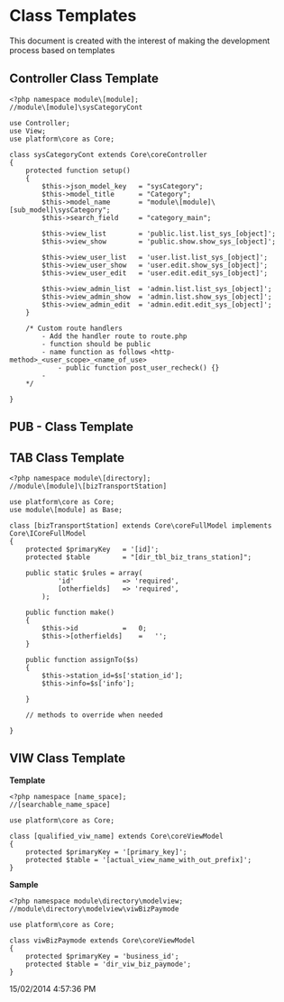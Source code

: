 # Class Templates #

This document is created with the interest of making the development process based on templates

## Controller Class Template

	<?php namespace module\[module];
	//module\[module]\sysCategoryCont
	
	use Controller;
	use View;
	use platform\core as Core;
	
	class sysCategoryCont extends Core\coreController
	{
		protected function setup()
		{
			$this->json_model_key	= "sysCategory";
			$this->model_title		= "Category";
			$this->model_name		= "module\[module]\[sub_model]\sysCategory";
			$this->search_field 	= "category_main";

			$this->view_list		= 'public.list.list_sys_[object]';
			$this->view_show		= 'public.show.show_sys_[object]';

			$this->view_user_list	= 'user.list.list_sys_[object]';
			$this->view_user_show	= 'user.edit.show_sys_[object]';
			$this->view_user_edit	= 'user.edit.edit_sys_[object]';

			$this->view_admin_list	= 'admin.list.list_sys_[object]';
			$this->view_admin_show	= 'admin.list.show_sys_[object]';
			$this->view_admin_edit	= 'admin.edit.edit_sys_[object]';
		}

		/* Custom route handlers
			- Add the handler route to route.php
			- function should be public
			- name function as follows <http-method>_<user_scope>_<name_of_use>
				- public function post_user_recheck() {}
			-
		*/
		 
	}



## PUB - Class Template ##


## TAB Class Template ##

	<?php namespace module\[directory];
	//module\[module]\[bizTransportStation]

	use platform\core as Core;
	use module\[module] as Base;
	
	class [bizTransportStation] extends Core\coreFullModel implements Core\ICoreFullModel
	{
		protected $primaryKey 	= '[id]';
		protected $table 		= "[dir_tbl_biz_trans_station]";
	
		public static $rules = array(
				'id'			=> 'required',
				[otherfields]	=> 'required',
	    	);
	    
		public function make()
		{
			$this->id			=	0;
			$this->[otherfields]	=	'';
		}

	    public function assignTo($s)
	    {
			$this->station_id=$s['station_id'];
			$this->info=$s['info'];
	
	    }

		// methods to override when needed
		
	}


## VIW Class Template ##

**Template**

    <?php namespace [name_space];
    //[searchable_name_space]
    
    use platform\core as Core;
    
    class [qualified_viw_name] extends Core\coreViewModel
    {
    	protected $primaryKey = '[primary_key]';
    	protected $table = '[actual_view_name_with_out_prefix]';
    }


**Sample**

    <?php namespace module\directory\modelview;
    //module\directory\modelview\viwBizPaymode
    
    use platform\core as Core;
    
    class viwBizPaymode extends Core\coreViewModel
    {
    	protected $primaryKey = 'business_id';
    	protected $table = 'dir_viw_biz_paymode';
    }






15/02/2014 4:57:36 PM 
 